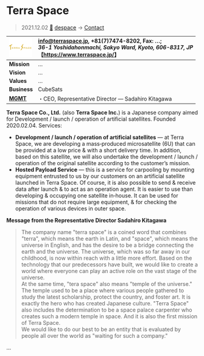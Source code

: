 # Terra Space
> 2021.12.02 [🚀](../../index/index.md) [despace](../index.md) → [Contact](../contact.md)

|[![](../f/contact/t/terra_space_logo1_thumb.webp)](../f/contact/t/terra_space_logo1.webp)|<info@terraspace.jp>, +81(7)7474-8202, Fax: …;<br> *36-1 Yoshidahonmachi, Sakyo Ward, Kyoto, 606-8317, JP*<br> 【<https://www.terraspace.jp/>】|
|:-|:-|
|**Mission**|…|
|**Vision**|…|
|**Values**|…|
|**Business**|CubeSats|
|**[MGMT](../mgmt.md)**|・CEO, Representative Director — Sadahiro Kitagawa|

**Terra Space Co., Ltd.** (also **Terra Space Inc.**) is a Japanese company aimed for Development / launch / operation of artificial satellites. Founded 2020.02.04. Services:

   - **Development / launch / operation of artificial satellites** — at Terra Space, we are developing a mass‑produced microsatellite (6U) that can be provided at a low price & with a short delivery time. In addition, based on this satellite, we will also undertake the development / launch / operation of the original satellite according to the customer’s mission.
   - **Hosted Payload Service** — this is a service for carpooling by mounting equipment entrusted to us by our customers on an artificial satellite launched in Terra Space. Of course, it is also possible to send & receive data after launch & to act as an operation agent. It is easier to use than developing & occupying one satellite in‑house. It can be used for missions that do not require large equipment, & for checking the operation of various devices in outer space.

**Message from the Representative Director Sadahiro Kitagawa**

> The company name "terra space" is a coined word that combines "terra", which means the earth in Latin, and "space", which means the universe in English, and has the desire to be a bridge connecting the earth and the universe. The universe, which was so far away in our childhood, is now within reach with a little more effort. Based on the technology that our predecessors have built, we would like to create a world where everyone can play an active role on the vast stage of the universe.<br> At the same time, "tera space" also means "temple of the universe." The temple used to be a place where various people gathered to study the latest scholarship, protect the country, and foster art. It is exactly the hero who has created Japanese culture. "Terra Space" also includes the determination to be a space palace carpenter who creates such a modern temple in space. And it is also the first mission of Terra Space.<br> We would like to do our best to be an entity that is evaluated by people all over the world as "waiting for such a company."

<p style="page-break-after:always"> </p>

…
